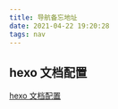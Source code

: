 ```yaml
---
title: 导航备忘地址
date: 2021-04-22 19:20:28
tags: nav
---
```



## hexo 文档配置

[hexo 文档配置](https://hexo.io/zh-cn/docs/configuration)